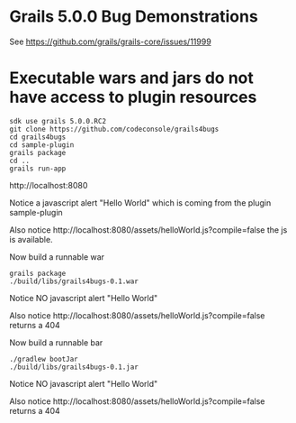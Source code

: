 # Grails 5.0.0 Bug Demonstrations

See https://github.com/grails/grails-core/issues/11999

# Executable wars and jars do not have access to plugin resources

	sdk use grails 5.0.0.RC2
	git clone https://github.com/codeconsole/grails4bugs
	cd grails4bugs
	cd sample-plugin
	grails package
	cd ..
	grails run-app

http://localhost:8080

Notice a javascript alert "Hello World" which is coming from the plugin sample-plugin

Also notice http://localhost:8080/assets/helloWorld.js?compile=false the js is available.

Now build a runnable war


	grails package
	./build/libs/grails4bugs-0.1.war

Notice NO javascript alert "Hello World"

Also notice http://localhost:8080/assets/helloWorld.js?compile=false returns a 404

Now build a runnable bar


	./gradlew bootJar
	./build/libs/grails4bugs-0.1.jar

Notice NO javascript alert "Hello World"

Also notice http://localhost:8080/assets/helloWorld.js?compile=false returns a 404
